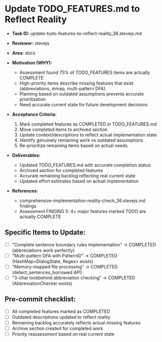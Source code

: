 # Update TODO_FEATURES.md to Reflect Reality

* **Task ID:** update-todo-features-to-reflect-reality_38.stevejs.md
* **Reviewer:** stevejs
* **Area:** docs
* **Motivation (WHY):**
  - Assessment found 75% of TODO_FEATURES items are actually COMPLETE
  - High-priority items describe missing features that exist (abbreviations, mmap, multi-pattern DFA)
  - Planning based on outdated assumptions prevents accurate prioritization
  - Need accurate current state for future development decisions

* **Acceptance Criteria:**
  1. Mark completed features as COMPLETED in TODO_FEATURES.md
  2. Move completed items to archived section
  3. Update context/descriptions to reflect actual implementation state
  4. Identify genuinely remaining work vs outdated assumptions
  5. Re-prioritize remaining items based on actual needs

* **Deliverables:**
  - Updated TODO_FEATURES.md with accurate completion status
  - Archived section for completed features
  - Accurate remaining backlog reflecting real current state
  - Updated effort estimates based on actual implementation

* **References:**
  - comprehensive-implementation-reality-check_36.stevejs.md findings
  - Assessment FINDING 5: 4+ major features marked TODO are actually COMPLETE

## Specific Items to Update:
- [ ] "Complete sentence boundary rules implementation" → COMPLETED (abbreviations work perfectly)
- [ ] "Multi-pattern DFA with PatternID" → COMPLETED (HashMap<DialogState, Regex> exists)
- [ ] "Memory-mapped file processing" → COMPLETED (detect_sentences_borrowed API)
- [ ] "3-char lookbehind abbreviation checking" → COMPLETED (AbbreviationChecker exists)

## Pre-commit checklist:
- [ ] All completed features marked as COMPLETED
- [ ] Outdated descriptions updated to reflect reality
- [ ] Remaining backlog accurately reflects actual missing features
- [ ] Archive section created for completed work
- [ ] Priority reassessment based on real current state